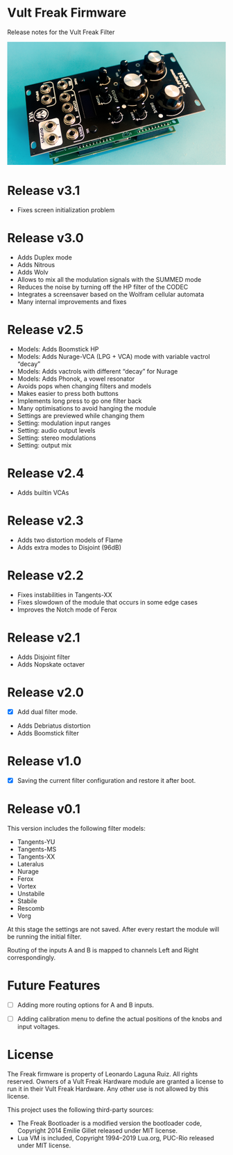 # Vult Freak Firmware
Release notes for the Vult Freak Filter

![Vult Freak Filter](VultFreak.png "Vult Freak Filter")
# Release v3.1
- Fixes screen initialization problem

# Release v3.0
- Adds Duplex mode
- Adds Nitrous
- Adds Wolv
- Allows to mix all the modulation signals with the SUMMED mode
- Reduces the noise by turning off the HP filter of the CODEC
- Integrates a screensaver based on the Wolfram cellular automata
- Many internal improvements and fixes

# Release v2.5
- Models: Adds Boomstick HP
- Models: Adds Nurage-VCA (LPG + VCA) mode with variable vactrol “decay”
- Models: Adds vactrols with different “decay” for Nurage
- Models: Adds Phonok, a vowel resonator
- Avoids pops when changing filters and models
- Makes easier to press both buttons
- Implements long press to go one filter back
- Many optimisations to avoid hanging the module
- Settings are previewed while changing them
- Setting: modulation input ranges
- Setting: audio output levels
- Setting: stereo modulations
- Setting: output mix

# Release v2.4
- Adds builtin VCAs

# Release v2.3
- Adds two distortion models of Flame
- Adds extra modes to Disjoint (96dB)

# Release v2.2
- Fixes instabilities in Tangents-XX
- Fixes slowdown of the module that occurs in some edge cases
- Improves the Notch mode of Ferox

# Release v2.1
- Adds Disjoint filter
- Adds Nopskate octaver

# Release v2.0
 - [x] Add dual filter mode.
 - Adds Debriatus distortion
 - Adds Boomstick filter

# Release v1.0
- [x] Saving the current filter configuration and restore it after boot.

# Release v0.1

This version includes the following filter models:
- Tangents-YU
- Tangents-MS
- Tangents-XX
- Lateralus
- Nurage
- Ferox
- Vortex
- Unstabile
- Stabile
- Rescomb
- Vorg

At this stage the settings are not saved. After every restart the module will be running the initial filter.

Routing of the inputs A and B is mapped to channels Left and Right correspondingly.

# Future Features


- [ ] Adding more routing options for A and B inputs.
- [ ] Adding calibration menu to define the actual positions of the knobs and input voltages.


# License

The Freak firmware is property of Leonardo Laguna Ruiz. All rights reserved. Owners of a Vult Freak Hardware module are granted a license to run it in their Vult Freak Hardware. Any other use is not allowed by this license.

This project uses the following third-party sources:

- The Freak Bootloader is a modified version the bootloader code, Copyright 2014 Emilie Gillet released under MIT license.
- Lua VM is included, Copyright 1994–2019 Lua.org, PUC-Rio released under MIT license.
